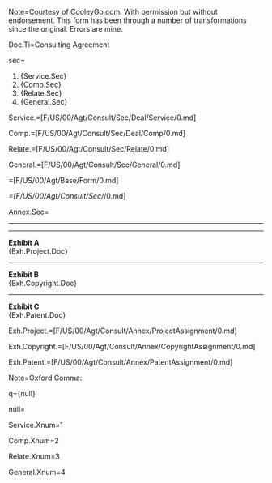 Note=Courtesy of CooleyGo.com. With permission but without endorsement. This form has been through a number of transformations since the  original.  Errors are mine. 

Doc.Ti=Consulting Agreement

sec=<ol><li>{Service.Sec}<li>{Comp.Sec}<li>{Relate.Sec}<li>{General.Sec}</ol>

Service.=[F/US/00/Agt/Consult/Sec/Deal/Service/0.md]

Comp.=[F/US/00/Agt/Consult/Sec/Deal/Comp/0.md]

Relate.=[F/US/00/Agt/Consult/Sec/Relate/0.md]

General.=[F/US/00/Agt/Consult/Sec/General/0.md]

=[F/US/00/Agt/Base/Form/0.md]

_=[F/US/00/Agt/Consult/Sec/_/0.md]

Annex.Sec=<hr><hr><b>Exhibit A</b><br>{Exh.Project.Doc}<hr><b>Exhibit B</b><br>{Exh.Copyright.Doc}<hr><b>Exhibit C</b><br>{Exh.Patent.Doc}

Exh.Project.=[F/US/00/Agt/Consult/Annex/ProjectAssignment/0.md] 

Exh.Copyright.=[F/US/00/Agt/Consult/Annex/CopyrightAssignment/0.md] 

Exh.Patent.=[F/US/00/Agt/Consult/Annex/PatentAssignment/0.md] 

Note=Oxford Comma:

q={null}

null=<b></b>

Service.Xnum=1

Comp.Xnum=2

Relate.Xnum=3

General.Xnum=4
